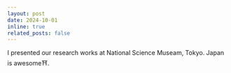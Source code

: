 ```yaml
---
layout: post
date: 2024-10-01
inline: true
related_posts: false
---
```


I presented our research works at National Science Museam, Tokyo. Japan is awesome⛩️.
